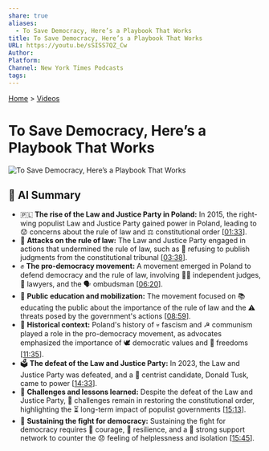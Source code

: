 ```yaml
---
share: true
aliases:
  - To Save Democracy, Here’s a Playbook That Works
title: To Save Democracy, Here’s a Playbook That Works
URL: https://youtu.be/sSISS7QZ_Cw
Author: 
Platform: 
Channel: New York Times Podcasts
tags: 
---
```

[Home](../index.md) > [Videos](./index.md)  
# To Save Democracy, Here’s a Playbook That Works  
![To Save Democracy, Here’s a Playbook That Works](https://youtu.be/sSISS7QZ_Cw)  
  
## 🤖 AI Summary  
- 🇵🇱 **The rise of the Law and Justice Party in Poland:** In 2015, the right-wing populist Law and Justice Party gained power in Poland, leading to 😟 concerns about the rule of law and ⚖️ constitutional order \[[01:33](https://youtu.be/sSISS7QZ_Cw&t=93)].  
- 🚨 **Attacks on the rule of law:** The Law and Justice Party engaged in actions that undermined the rule of law, such as 🚫 refusing to publish judgments from the constitutional tribunal \[[03:38](https://youtu.be/sSISS7QZ_Cw&t=218)].  
- ✊ **The pro-democracy movement:** A movement emerged in Poland to defend democracy and the rule of law, involving 🧑‍⚖️ independent judges, 💼 lawyers, and the 🗣️ ombudsman \[[06:20](https://youtu.be/sSISS7QZ_Cw&t=380)].  
- 📢 **Public education and mobilization:** The movement focused on 📚 educating the public about the importance of the rule of law and the ⚠️ threats posed by the government's actions \[[08:59](https://youtu.be/sSISS7QZ_Cw&t=539)].  
- 📜 **Historical context:** Poland's history of 💀 fascism and ☭ communism played a role in the pro-democracy movement, as advocates emphasized the importance of 🕊️ democratic values and 🗽 freedoms \[[11:35](https://youtu.be/sSISS7QZ_Cw&t=695)].  
- 🗳️ **The defeat of the Law and Justice Party:** In 2023, the Law and Justice Party was defeated, and a 💫 centrist candidate, Donald Tusk, came to power \[[14:33](https://youtu.be/sSISS7QZ_Cw&t=873)].  
- 🤔 **Challenges and lessons learned:** Despite the defeat of the Law and Justice Party, 🚧 challenges remain in restoring the constitutional order, highlighting the ⏳ long-term impact of populist governments \[[15:13](https://youtu.be/sSISS7QZ_Cw&t=913)].  
- 💪 **Sustaining the fight for democracy:** Sustaining the fight for democracy requires 🦁 courage, 🔄 resilience, and a 🤗 strong support network to counter the 😞 feeling of helplessness and isolation \[[15:45](https://youtu.be/sSISS7QZ_Cw&t=945)].  
